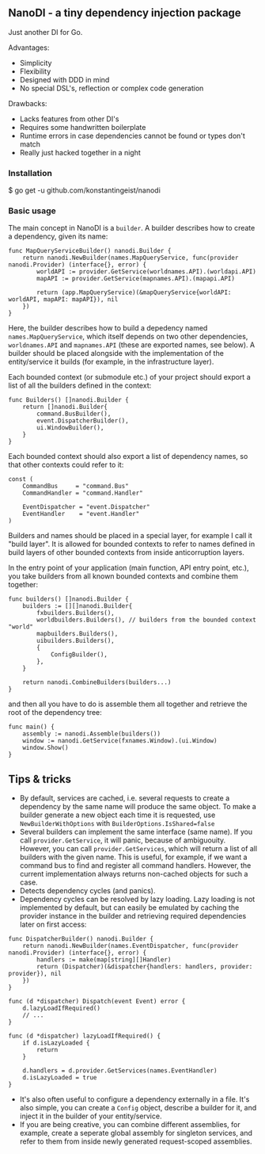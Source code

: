 ## NanoDI - a tiny dependency injection package

Just another DI for Go.

Advantages:
* Simplicity
* Flexibility
* Designed with DDD in mind
* No special DSL's, reflection or complex code generation

Drawbacks:
* Lacks features from other DI's
* Requires some handwritten boilerplate
* Runtime errors in case dependencies cannot be found or types don't match
* Really just hacked together in a night

### Installation

$ go get -u github.com/konstantingeist/nanodi

### Basic usage

The main concept in NanoDI is a `builder`. A builder describes how to create a dependency, given its name:

```
func MapQueryServiceBuilder() nanodi.Builder {
	return nanodi.NewBuilder(names.MapQueryService, func(provider nanodi.Provider) (interface{}, error) {
		worldAPI := provider.GetService(worldnames.API).(worldapi.API)
		mapAPI := provider.GetService(mapnames.API).(mapapi.API)

		return (app.MapQueryService)(&mapQueryService{worldAPI: worldAPI, mapAPI: mapAPI}), nil
	})
}
```

Here, the builder describes how to build a depedency named `names.MapQueryService`, which itself depends on two other dependencies, `worldnames.API` and `mapnames.API` (these are exported names, see below). A builder should be placed alongside with the implementation of the entity/service it builds (for example, in the infrastructure layer).

Each bounded context (or submodule etc.) of your project should export a list of all the builders defined in the context:

```
func Builders() []nanodi.Builder {
	return []nanodi.Builder{
		command.BusBuilder(),
		event.DispatcherBuilder(),
		ui.WindowBuilder(),
	}
}
```

Each bounded context should also export a list of dependency names, so that other contexts could refer to it:

```
const (
	CommandBus     = "command.Bus"
	CommandHandler = "command.Handler"

	EventDispatcher = "event.Dispatcher"
	EventHandler    = "event.Handler"
)
```

Builders and names should be placed in a special layer, for example I call it "build layer". It is allowed for bounded contexts to refer to names defined in build layers of other bounded contexts from inside anticorruption layers.

In the entry point of your application (main function, API entry point, etc.), you take builders from all known bounded contexts and combine them together:

```
func builders() []nanodi.Builder {
	builders := [][]nanodi.Builder{
		fxbuilders.Builders(),
		worldbuilders.Builders(), // builders from the bounded context "world"
		mapbuilders.Builders(),
		uibuilders.Builders(),
		{
			ConfigBuilder(),
		},
	}

	return nanodi.CombineBuilders(builders...)
}
```

and then all you have to do is assemble them all together and retrieve the root of the dependency tree:

```
func main() {
	assembly := nanodi.Assemble(builders())
	window := nanodi.GetService(fxnames.Window).(ui.Window)
	window.Show()
}
```

## Tips & tricks

* By default, services are cached, i.e. several requests to create a dependency by the same name will produce the same object. To make a builder generate a new object each time it is requested, use `NewBuilderWithOptions` with `BuilderOptions.IsShared=false`
* Several builders can implement the same interface (same name). If you call `provider.GetService`, it will panic, because of ambiguouity. However, you can call `provider.GetServices`, which will return a list of all builders with the given name. This is useful, for example, if we want a command bus to find and register all command handlers. However, the current implementation always returns non-cached objects for such a case.
* Detects dependency cycles (and panics).
* Dependency cycles can be resolved by lazy loading. Lazy loading is not implemented by default, but can easily be emulated by caching the provider instance in the builder and retrieving required dependencies later on first access:

```
func DispatcherBuilder() nanodi.Builder {
	return nanodi.NewBuilder(names.EventDispatcher, func(provider nanodi.Provider) (interface{}, error) {
		handlers := make(map[string][]Handler)
		return (Dispatcher)(&dispatcher{handlers: handlers, provider: provider}), nil
	})
}

func (d *dispatcher) Dispatch(event Event) error {
	d.lazyLoadIfRequired()
	// ...
}

func (d *dispatcher) lazyLoadIfRequired() {
	if d.isLazyLoaded {
		return
	}

	d.handlers = d.provider.GetServices(names.EventHandler)
	d.isLazyLoaded = true
}
```

* It's also often useful to configure a dependency externally in a file. It's also simple, you can create a `Config` object, describe a builder for it, and inject it in the builder of your entity/service.
* If you are being creative, you can combine different assemblies, for example, create a seperate global assembly for singleton services, and refer to them from inside newly generated request-scoped assemblies.
